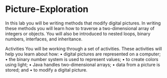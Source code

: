 # Picture-Exploration

In this lab you will be writing methods that modify digital pictures. In writing these methods you will
learn how to traverse a two-dimensional array of integers or objects. You will also be introduced to
nested loops, binary numbers, interfaces, and inheritance.

Activities
You will be working through a set of activities. These activities will help you learn about how:
• digital pictures are represented on a computer;
• the binary number system is used to represent values;
• to create colors using light;
• Java handles two-dimensional arrays;
• data from a picture is stored; and
• to modify a digital picture.
